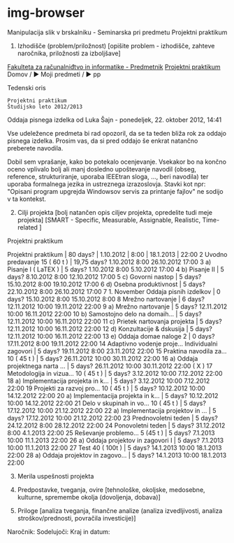 img-browser
===========

Manipulacija slik v brskalniku - Seminarska pri predmetu Projektni praktikum

1. Izhodišče (problem/priložnost)
 [opišite problem - izhodišče, zahteve naročnika, priložnosti za izboljšave]

<a href="http://www.fri.uni-lj.si/file/133640/predmetnik_estudent_04.swf">
Fakulteta za računalniđtvo in informatike - Predmetnik</a>

<a href="https://ucilnica.fri.uni-lj.si/course/view.php?id=51">
Projektni praktikum
</a>
    Domov
    / ► Moji predmeti
    / ► pp

Tedenski oris

    Projektni praktikum
    Študijsko leto 2012/2013

Oddaja pisnega izdelka
od Luka Šajn - ponedeljek, 22. oktober 2012, 14:41

<a href="https://ucilnica.fri.uni-lj.si/mod/forum/view.php?id=20962">

</a>
 

Vse udeležence predmeta bi rad opozoril, da se ta teden bliža rok za oddajo pisnega izdelka. Prosim vas, da si pred oddajo še enkrat natančno preberete navodila.

Dobil sem vprašanje, kako bo potekalo ocenjevanje. Vsekakor bo na končno oceno vplivalo bolj ali manj dosledno upoštevanje navodil (obseg, reference, strukturiranje, uporaba IEEEtran sloga, ..., beri navodila) ter uporaba formalnega jezika in ustreznega izrazoslovja. Stavki kot npr: "Opisani program upgrejda Windowsov servis za printanje fajlov" ne sodijo v ta kontekst.


2. Cilji projekta
[bolj natančen opis ciljev projekta, opredelite tudi meje projekta]
[SMART - Specific, Measurable, Assignable, Realistic, Time-related ]

Projektni praktikum

Projektni praktikum | 80 days? | 1.10.2012 | 8:00 | 18.1.2013 | 22:00
2 Uvodno predavanje 15 ( 60 t ) | 19,75 days? 1.10.2012 8:00 26.10.2012 17:00
3 a) Pisanje I ( LaTEX ) | 5 days? 1.10.2012 8:00 5.10.2012 17:00
4 b) Pisanje II | 5 days? 8.10.2012 8:00 12.10.2012 17:00
5 c) Govorni nastop | 5 days? 15.10.2012 8:00 19.10.2012 17:00
6 d) Osebna produktivnost | 5 days? 22.10.2012 8:00 26.10.2012 17:00
7 1. November Oddaja pisnih izdelkov | 0 days? 15.10.2012 8:00 15.10.2012 8:00
8 Mrežno nartovanje | 6 days? 12.11.2012 10:00 19.11.2012 22:00
9 a) Mrežno nartovanje | 5 days? 12.11.2012 10:00 16.11.2012 22:00
10 b) Samostojno delo na domaih... | 5 days? 12.11.2012 10:00 16.11.2012 22:00
11 c) Prietek nartovanja projekta | 5 days? 12.11.2012 10:00 16.11.2012 22:00
12 d) Konzultacije & dskusija | 5 days? 12.11.2012 10:00 16.11.2012 22:00
13 e) Oddaja domae naloge 2 | 0 days? 17.11.2012 8:00 19.11.2012 22:00
14 Adaptivno vodenje proje... Individualni zagovori | 5 days? 19.11.2012 8:00 23.11.2012 22:00
15 Praktina navodila za... 10 ( 45 t ) | 5 days? 26.11.2012 10:00 30.11.2012 22:00
16 a) Oddaja projektnega narta ... | 5 days? 26.11.2012 10:00 30.11.2012 22:00 ( X )
17 Metodologija in vizua... 10 ( 45 t ) | 5 days? 3.12.2012 10:00 7.12.2012 22:00
18 a) Implementacija projekta in k... | 5 days? 3.12.2012 10:00 7.12.2012 22:00
19 Projekti za razvoj pro... 10 ( 45 t ) | 5 days? 10.12.2012 10:00 14.12.2012 22:00
20 a) Implementacija projekta in k... | 5 days? 10.12.2012 10:00 14.12.2012 22:00
21 Delo v skupinah in vo... 10 ( 45 t ) | 5 days? 17.12.2012 10:00 21.12.2012 22:00
22 a) Implementacija projektov in ... | 5 days? 17.12.2012 10:00 21.12.2012 22:00
23 Prednovoletni teden | 5 days? 24.12.2012 8:00 28.12.2012 22:00
24 Ponovoletni teden | 5 days? 31.12.2012 8:00 4.1.2013 22:00
25 Reševanje problemo... 5 (45 t ) | 5 days? 7.1.2013 10:00 11.1.2013 22:00
26 a) Oddaja projektov in zagovori I | 5 days? 7.1.2013 10:00 11.1.2013 22:00
27 Test 40 ( 100t ) | 5 days? 14.1.2013 10:00 18.1.2013 22:00
28 a) Oddaja projektov in zagovo... | 5 days? 14.1.2013 10:00 18.1.2013 22:00


3. Merila uspešnosti projekta



4. Predpostavke, tveganja, ovire
 [tehnološke, okoljske, medosebne, kulturne, spremembe okolja (dovoljenja, dobava)]




5. Priloge
[analiza tveganja, finančne analize (analiza izvedljivosti, analiza stroškov/prednosti, povračila investicije)]



Naročnik:
Sodelujoči:
Kraj in datum:

